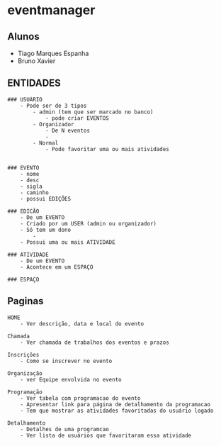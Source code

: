 # eventmanager

## Alunos
- Tiago Marques Espanha
- Bruno Xavier

## ENTIDADES

    ### USUÁRIO 
        - Pode ser de 3 tipos
            - admin (tem que ser marcado no banco)
                - pode criar EVENTOS
            - Organizador
                - De N eventos
                - 
            - Normal 
                - Pode favoritar uma ou mais atividades


    ### EVENTO
        - nome 
        - desc 
        - sigla
        - caminho
        - possui EDIÇÕES 

    ### EDICÃO
        - De um EVENTO
        - Criado por um USER (admin ou organizador)
        - Só tem um dono
            -
        - Possui uma ou mais ATIVIDADE

    ### ATIVIDADE
        - De um EVENTO
        - Acontece em um ESPAÇO

    ### ESPAÇO

## Paginas

    HOME
        - Ver descrição, data e local do evento
    
    Chamada 
        - Ver chamada de trabalhos dos eventos e prazos 
    
    Inscrições
        - Como se inscrever no evento
    
    Organização 
        - ver Equipe envolvida no evento

    Programação
        - Ver tabela com programacao do evento
        - Apresentar link para página de detalhamento da programacao 
        - Tem que mostrar as atividades favoritadas do usuário logado 

    Detalhamento 
        - Detalhes de uma programcao 
        - Ver lista de usuários que favoritaram essa atividade